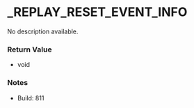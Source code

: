 # _REPLAY_RESET_EVENT_INFO

No description available.

### Return Value
* void

### Notes
* Build: 811

